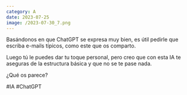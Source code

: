 ```yaml
--- 
category: A 
date: 2023-07-25 
image: /2023-07-30_7.png 
--- 
```


Basándonos en que ChatGPT se expresa muy bien, es útil pedirle que escriba e-mails típicos, como este que os comparto.

Luego tú le puedes dar tu toque personal, pero creo que con esta IA te aseguras de la estructura básica y que no se te pase nada.

¿Qué os parece?

#IA #ChatGPT